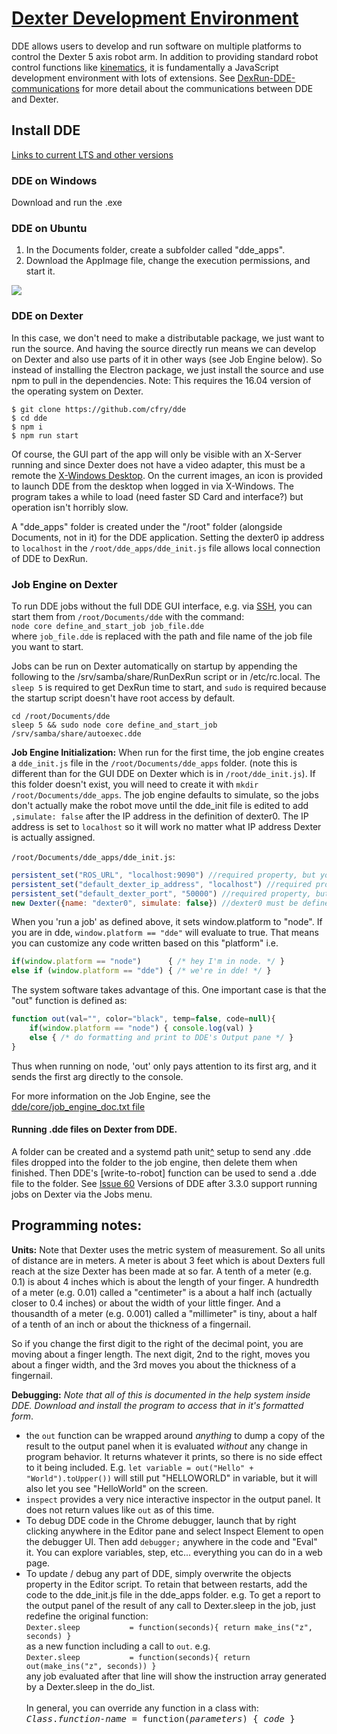 # [Dexter Development Environment](https://github.com/HaddingtonDynamics/Dexter/blob/master/DDE/README.md)

DDE allows users to develop and run software on multiple platforms to control the Dexter 5 axis robot arm. In addition to providing standard robot control functions like [kinematics](Kinematics), it is fundamentally a JavaScript development environment with lots of extensions. See [DexRun-DDE-communications](DexRun-DDE-communications) for more detail about the communications between DDE and Dexter.

## Install DDE
[Links to current LTS and other versions](https://github.com/HaddingtonDynamics/Dexter/blob/master/DDE/README.md)

### DDE on Windows
Download and run the .exe

### DDE on Ubuntu
1. In the Documents folder, create a subfolder called "dde_apps".
2. Download the AppImage file, change the execution permissions, and start it.
<img src="https://raw.githubusercontent.com/HaddingtonDynamics/Dexter/master/DDE/doc/installDDEUbuntu.png">

### DDE on Dexter
In this case, we don't need to make a distributable package, we just want to run the source. And having the source directly run means we can develop on Dexter and also use parts of it in other ways (see Job Engine below). So instead of installing the Electron package, we just install the source and use npm to pull in the dependencies. Note: This requires the 16.04 version of the operating system on Dexter.
````
$ git clone https://github.com/cfry/dde
$ cd dde
$ npm i
$ npm run start
````
Of course, the GUI part of the app will only be visible with an X-Server running and since Dexter does not have a video adapter, this must be a remote the [X-Windows Desktop](Dexter-Networking#x-windows). On the current images, an icon is provided to launch DDE from the desktop when logged in via X-Windows. The program takes a while to load (need faster SD Card and interface?) but operation isn't horribly slow.

A "dde_apps" folder is created under the "/root" folder (alongside Documents, not in it) for the DDE application. Setting the dexter0 ip address to `localhost` in the `/root/dde_apps/dde_init.js` file allows local connection of DDE to DexRun. 

### Job Engine on Dexter

To run DDE jobs without the full DDE GUI interface, e.g. via [SSH](Dexter-Networking#shell-access-via-ssh), you can start them from `/root/Documents/dde` with the command:<br>
`node core define_and_start_job job_file.dde`<br>
where `job_file.dde` is replaced with the path and file name of the job file you want to start. 

Jobs can be run on Dexter automatically on startup by appending the following to the /srv/samba/share/RunDexRun script or in /etc/rc.local. The `sleep 5` is required to get DexRun time to start, and `sudo` is required because the startup script doesn't have root access by default.<br>
````
cd /root/Documents/dde
sleep 5 && sudo node core define_and_start_job /srv/samba/share/autoexec.dde
````

**Job Engine Initialization:** When run for the first time, the job engine creates a `dde_init.js` file in the `/root/Documents/dde_apps` folder. (note this is different than for the GUI DDE on Dexter which is in `/root/dde_init.js`). If this folder doesn't exist, you will need to create it with `mkdir /root/Documents/dde_apps`. The job engine defaults to simulate, so the jobs don't actually make the robot move until the dde_init file is edited to add `,simulate: false` after the IP address in the definition of dexter0. The IP address is set to `localhost` so it will work no matter what IP address Dexter is actually assigned.

`/root/Documents/dde_apps/dde_init.js`:
````Javascript
persistent_set("ROS_URL", "localhost:9090") //required property, but you can edit the value.
persistent_set("default_dexter_ip_address", "localhost") //required property but you can edit the value.
persistent_set("default_dexter_port", "50000") //required property, but you can edit the value.
new Dexter({name: "dexter0", simulate: false}) //dexter0 must be defined.
````

When you 'run a job' as defined above, it sets window.platform to "node". If you are in dde, `window.platform == "dde"` will evaluate to true. That means you can customize any code written based on this "platform" i.e.
````Javascript
if(window.platform == "node")      { /* hey I'm in node. */ }
else if (window.platform == "dde") { /* we're in dde! */ }
````

The system software takes advantage of this. One important case is that the "out" function is defined as:
````Javascript
function out(val="", color="black", temp=false, code=null){
    if(window.platform == "node") { console.log(val) }
    else { /* do formatting and print to DDE's Output pane */ }
}
````
Thus when running on node, 'out' only pays attention to its first arg, and it sends the first arg directly to the console.

For more information on the Job Engine, see the [dde/core/job_engine_doc.txt file](https://github.com/cfry/dde/blob/master/core/job_engine_doc.txt)

#### Running .dde files on Dexter from DDE. 

A folder can be created and a systemd path unit[^](https://blog.andrewkeech.com/posts/170809_path.html) setup to send any .dde files dropped into the folder to the job engine, then delete them when finished. Then DDE's [write-to-robot] function can be used to send a .dde file to the folder. See [Issue 60](https://github.com/HaddingtonDynamics/Dexter/issues/60) Versions of DDE after 3.3.0 support running jobs on Dexter via the Jobs menu. 

## Programming notes:

**Units:** Note that Dexter uses the metric system of measurement. So all units of distance are in meters. A meter is about 3 feet which is about Dexters full reach at the size Dexter has been made at so far. A tenth of a meter (e.g. 0.1) is about 4 inches which is about the length of your finger. A hundredth of a meter (e.g. 0.01) called a "centimeter"  is a about a half inch (actually closer to 0.4 inches) or about the width of your little finger. And a thousandth of a meter (e.g. 0.001) called a "millimeter" is tiny, about a half of a tenth of an inch or about the thickness of a fingernail.

So if you change the first digit to the right of the decimal point, you are moving about a finger length. The next digit, 2nd to the right, moves you about a finger width, and the 3rd moves you about the thickness of a fingernail.

**Debugging:** _Note that all of this is documented in the  help system inside DDE. Download and install the program to access that in it's formatted form_.
- the `out` function can be wrapped around _anything_ to dump a copy of the result to the output panel when it is evaluated _without_ any change in program behavior. It returns whatever it prints, so there is no side effect to it being included. E.g. `let variable = out("Hello" + "World").toUpper())` will still put "HELLOWORLD" in variable, but it will also let you see "HelloWorld" on the screen.
- `inspect` provides a very nice interactive inspector in the output panel. It does not return values like `out` as of this time.
- To debug DDE code in the Chrome debugger, launch that by right clicking anywhere in the Editor pane and select Inspect Element to open the debugger UI. Then add `debugger;` anywhere in the code and "Eval" it. You can explore variables, step, etc... everything you can do in a web page.
- To update / debug any part of DDE, simply overwrite the objects property in the Editor script. To retain that between restarts, add the code to the dde_init.js file in the dde_apps folder. e.g. To get a report to the output panel of the result of any call to Dexter.sleep in the job, just redefine the original function:<BR>
`Dexter.sleep           = function(seconds){ return make_ins("z", seconds) }`<BR>
as a new function including a call to `out`. e.g. <BR>
`Dexter.sleep           = function(seconds){ return out(make_ins("z", seconds)) }`<br>
any job evaluated after that line will show the instruction array generated by a Dexter.sleep in the do_list. 
<br><br>In general, you can override any function in a class with: <BR>
<tt>_Class_._function-name_ = function(_parameters_) { _code_ } </tt>

